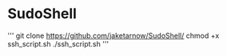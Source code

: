 # SudoShell

''' git clone https://github.com/jaketarnow/SudoShell/
chmod +x ssh_script.sh
./ssh_script.sh
'''
